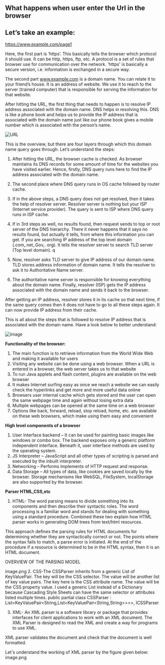 **What happens when user enter the Url in the browser**
--------------------------------------------------------------------
**Let’s take an example:**
--------------------------------------------------------
https://www.example.com/page1

Here, the first part is ‘https’. This basically tells the browser which protocol it should use. It can be http, https, ftp, etc. A protocol is a set of rules that browser use for communication over the network. 'https' is basically a secure version, i.e. information is exchanged in a secure way.

The second part www.example.com is a domain name. You can relate it to your friend’s house. It is an address of website. We use it to reach to the server (trained computer) that is responsible for serving the information for that website.

After hitting the URL, the first thing that needs to happen is to resolve IP address associated with the domain name. DNS helps in resolving this. DNS is like a phone book and helps us to provide the IP address that is associated with the domain name just like our phone book gives a mobile number which is associated with the person’s name.
    
![URL](https://user-images.githubusercontent.com/29429285/208106426-8655edc1-e695-4fff-8150-3f216d1f4e31.png)

This is the overview, but there are four layers through which this domain name query goes through. Let’s understand the steps:

1. After hitting the URL, the browser cache is checked. As browser maintains its DNS records for some amount of time for the websites you have visited earlier. Hence, firstly, DNS query runs here to find the IP address associated with the domain name.

2. The second place where DNS query runs in OS cache followed by router cache.

3. If in the above steps, a DNS query does not get resolved, then it takes the help of resolver server. Resolver server is nothing but your ISP (Internet service provider). The query is sent to ISP where DNS query runs in ISP cache.

4. If in 3rd steps as well, no results found, then request sends to top or root server of the DNS hierarchy. There it never happens that it says no results found, but actually it tells, from where this information you can get. If you are searching IP address of the top level domain (.com,.net,.Gov,. org). It tells the resolver server to search TLD server (Top level domain).
 q
5. Now, resolver asks TLD server to give IP address of our domain name. TLD stores address information of domain name. It tells the resolver to ask it to Authoritative Name server.

6. The authoritative name server is responsible for knowing everything about the domain name. Finally, resolver (ISP) gets the IP address associated with the domain name and sends it back to the browser.

After getting an IP address, resolver stores it in its cache so that next time, if the same query comes then it does not have to go to all these steps again. It can now provide IP address from their cache.

This is all about the steps that is followed to resolve IP address that is associated with the domain name. Have a look below to better understand:

![image](https://user-images.githubusercontent.com/29429285/208107884-cfc87be3-fa95-47d8-815f-abc0608cdb50.png)

**Functionality of the browser:**
1. The main function is to retrieve information from the World Wide Web and making it available for users
2. Visiting any website can be done using a web browser. When a URL is entered in a browser, the web server takes us to that website
3. To run Java applets and flash content, plugins are available on the web browser
4. It makes Internet surfing easy as once we reach a website we can easily check the hyperlinks and get more and more useful data online
5. Browsers user internal cache which gets stored and the user can open the same webpage time and again without losing extra data 
6. Multiple webpages can be opened at the same time on a web browser
7. Options like back, forward, reload, stop reload, home, etc. are available on these web browsers, which make using them easy and convenient

**High level components of a browser**
1. User Interface backend – It can be used for painting basic images like windows or combo box. The backend exposes only a generic platform independent interface. Beneath it, user interface methods are used by the operating system.
2. JS Interpreter – JavaScript and all other types of scripting is parsed and executed by the inbuilt interpreter.
3. Networking – Performs implements of HTTP request and response.
4. Data Storage – All types of data, like cookies are saved locally by the browser. Storage mechanisms like WebSQL, FileSystem, localStorage are also supported by the browser.

**Parser HTML,CSS,etc**
1. HTML- The word parsing means to divide something into its components and then describe their syntactic roles. The word processing is a familiar word and stands for dealing with something using a standard procedure. Combined these two explain how HTML parser works in generating DOM trees from text/html resources.

This approach defines the parsing rules for HTML documents for determining whether they are syntactically correct or not. The points where the syntax fails to match, a parse error is initiated. At the end of the procedure if a resource is determined to be in the HTML syntax, then it is an HTML document.

OVERVIEW OF THE PARSING MODEL

image.png
2. CSS-The CSSParser inherits from a generic List of KeyValuePair. The key will be the CSS selector. The value will be another list of key value pairs. The key here is the CSS attribute name. The value will be the CSS property value. I used a generic List instead of a Dictionary because Cascading Style Sheets can have the same selector or attributes listed multiple times.
public partial class CSSParser : List<KeyValuePair<String,List<KeyValuePair<String,String>>>>, ICSSParser

3. XML- An XML parser is a software library or package that provides interfaces for client applications to work with an XML document. The XML Parser is designed to read the XML and create a way for programs to use XML.

XML parser validates the document and check that the document is well formatted.

Let's understand the working of XML parser by the figure given below:
image.png

